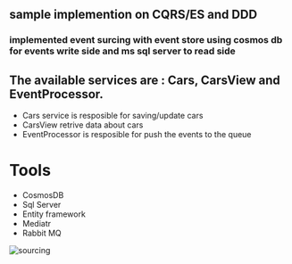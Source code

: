 ## sample implemention on CQRS/ES and DDD
 ### implemented event surcing with event store using cosmos db for events write side and ms sql server to read side
 ## The available services are : Cars, CarsView and EventProcessor.
 * Cars service is resposible for saving/update cars
 * CarsView retrive data about cars
 * EventProcessor is resposible for push the events to the queue

# Tools
* CosmosDB
* Sql Server
* Entity framework
* Mediatr
* Rabbit MQ

![sourcing](https://user-images.githubusercontent.com/25839864/115249802-41868c80-a129-11eb-8b2e-f56e21075910.JPG)
